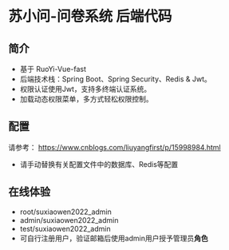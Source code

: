 # 苏小问-问卷系统 后端代码


## 简介

* 基于 RuoYi-Vue-fast
* 后端技术栈：Spring Boot、Spring Security、Redis & Jwt。
* 权限认证使用Jwt，支持多终端认证系统。
* 加载动态权限菜单，多方式轻松权限控制。

## 配置

请参考： https://www.cnblogs.com/liuyangfirst/p/15998984.html

- 请手动替换有关配置文件中的数据库、Redis等配置

## 在线体验

- root/suxiaowen2022_admin
- admin/suxiaowen2022_admin
- test/suxiaowen2022_admin
- 可自行注册用户，验证邮箱后使用admin用户授予管理员**角色**

